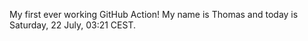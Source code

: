 My first ever working GitHub Action!
My name is Thomas and today is Saturday, 22 July, 03:21 CEST. 
